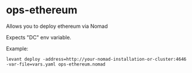 # ops-ethereum

Allows you to deploy ethereum via Nomad

Expects "DC" env variable.

Example:

```
levant deploy -address=http://your-nomad-installation-or-cluster:4646 -var-file=vars.yaml ops-ethereum.nomad
```
